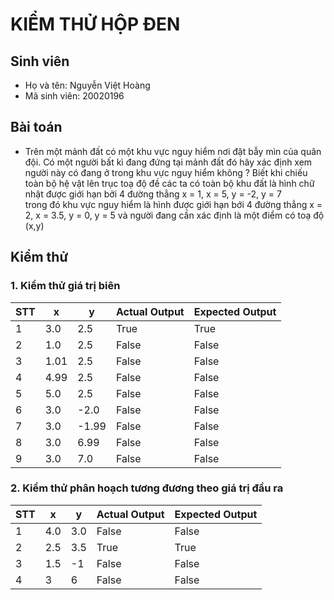 # KIỂM THỬ HỘP ĐEN
## Sinh viên
- Họ và tên: Nguyễn Việt Hoàng
- Mã sinh viên: 20020196
## Bài toán
- Trên một mảnh đất có một khu vực nguy hiểm nơi đặt bẫy mìn của quân đội. Có một người bất kì đang đứng tại mảnh đất đó hãy xác định xem người này có đang ở trong khu vực nguy hiểm không ?
Biết khi chiếu toàn bộ hệ vật lên trục toạ độ đề các ta có toàn bộ khu đất là hình chữ nhật được giới hạn bởi 4 đường thẳng x = 1, x = 5, y = -2, y = 7  
trong đó khu vực nguy hiểm là hình được giới hạn bới 4 đường thẳng x = 2, x = 3.5, y = 0, y = 5
và người đang cần xác định là một điểm có toạ độ (x,y)
## Kiểm thử
### 1. Kiểm thử giá trị biên
|STT|x|y|Actual Output|Expected Output|
|---|---|---|---|---|
|1|3.0|2.5|True|True|
|2|1.0|2.5|False|False|
|3|1.01|2.5|False|False|
|4|4.99|2.5|False|False|
|5|5.0|2.5|False|False|
|6|3.0|-2.0|False|False|
|7|3.0|-1.99|False|False|
|8|3.0|6.99|False|False|
|9|3.0|7.0|False|False|
### 2. Kiểm thử phân hoạch tương đương theo giá trị đầu ra
|STT|x|y|Actual Output|Expected Output|
|---|---|---|---|---|
|1|4.0|3.0|False|False|
|2|2.5|3.5|True|True|
|3|1.5|-1|False|False|
|4|3|6|False|False|

